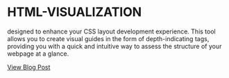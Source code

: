 # HTML-VISUALIZATION
designed to enhance your CSS layout development experience. This tool allows you to create visual guides in the form of depth-indicating tags, providing you with a quick and intuitive way to assess the structure of your webpage at a glance.

[View Blog Post](https://dev.to/minionkim/chrome-extension-for-css-layouts-html-visualization-367n)
